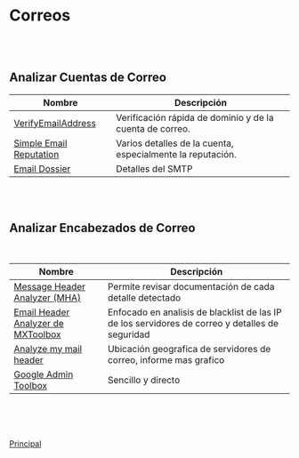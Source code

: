 # Correos

<br />
<br />

## Analizar Cuentas de Correo

Nombre | Descripción
---- | ---- 
[VerifyEmailAddress](https://www.verifyemailaddress.org/)|Verificación rápida de dominio y de la cuenta de correo. 
[Simple Email Reputation](https://emailrep.io/)|Varios detalles de la cuenta, especialmente la reputación.
[Email Dossier](https://centralops.net/co/EmailDossier.aspx)|Detalles del SMTP

<br />
<br />

## Analizar Encabezados de Correo

<br />

Nombre | Descripción
---- | ---- 
[Message Header Analyzer (MHA)](https://mha.azurewebsites.net/)|Permite revisar documentación de cada detalle detectado
[Email Header Analyzer de MXToolbox](https://mxtoolbox.com/EmailHeaders.aspx)|Enfocado en analisis de blacklist de las IP de los servidores de correo y detalles de seguridad
[Analyze my mail header](https://mailheader.org/)|Ubicación geografica de servidores de correo, informe mas grafico
[Google Admin Toolbox](https://toolbox.googleapps.com/apps/messageheader/analyzeheader)|Sencillo y directo

<br />
<br />
<br />

[Principal](README.md)

